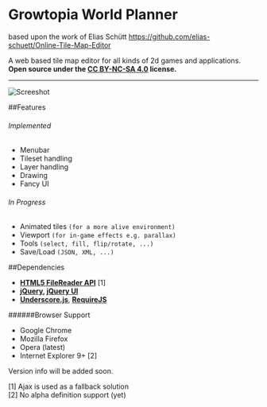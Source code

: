 Growtopia World Planner
======================
based upon the work of Elias Schütt https://github.com/elias-schuett/Online-Tile-Map-Editor

A web based tile map editor for all kinds of 2d games and applications.  
**Open source under the [CC BY-NC-SA 4.0](https://creativecommons.org/licenses/by-nc-sa/4.0/) license.**  


----

![Screeshot](https://i.imgur.com/kxhYIiE.png)

##Features

###### Implemented
  
  * Menubar
  * Tileset handling
  * Layer handling
  * Drawing
  * Fancy UI

###### In Progress

  * Animated tiles `(for a more alive environment)`
  * Viewport `(for in-game effects e.g. parallax)`
  * Tools `(select, fill, flip/rotate, ...)`
  * Save/Load `(JSON, XML, ...)`


##Dependencies

  * **[HTML5 FileReader API](http://www.w3.org/TR/FileAPI/#dfn-filereader)** [1]
  * **[jQuery](http://jquery.com/), [jQuery UI](http://jqueryui.com/)**
  * **[Underscore.js](http://underscorejs.org/)**, **[RequireJS](http://requirejs.org/)**


######Browser Support

  * Google Chrome
  * Mozilla Firefox
  * Opera (latest)
  * Internet Explorer 9+ [2]

Version info will be added soon.

[1] Ajax is used as a fallback solution  
[2] No alpha definition support (yet)
